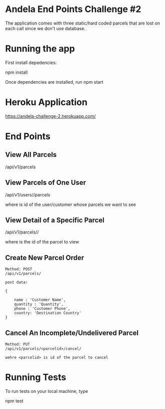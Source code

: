 # Andela End Points Challenge #2

The application comes with three static/hard coded parcels that are lost on each call since we don't use database.

# Running the app

First install depedencies:

  npm install

Once dependencies are installed, run npm start

# Heroku Application

<a href="https://andela-challenge-2.herokuapp.com/" target="_blank">https://andela-challenge-2.herokuapp.com/</a>

# End Points

## View All Parcels

   /api/v1/parcels

## View Parcels of One User

  /api/v1/users/<userid>/parcels

  where <userid> is id of the user/customer whose parcels we want to see


## View Detail of a Specific Parcel

  /api/v1/parcels/<parcelid>/

  where <parcelid> is the id of the parcel to view

## Create New Parcel Order

	Method: POST
	/api/v1/parcels/

	post data:

	{

		name : 'Customer Name',
		quantity : 'Quantity',
		phone : 'Customer Phone',
		country: 'Destination Country'
	}

## Cancel An Incomplete/Undelivered Parcel

	Method: PUT
	/api/v1/parcels/<parcelid>/cancel/

	wehre <parcelid> is id of the parcel to cancel


# Running Tests

To run tests on your local machine, type

npm test


